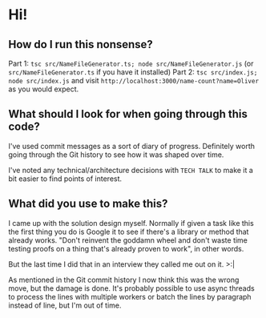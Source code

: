 # Hi!

## How do I run this nonsense?
Part 1: `tsc src/NameFileGenerator.ts; node src/NameFileGenerator.js` (or `src/NameFileGenerator.ts` if you have it installed)
Part 2: `tsc src/index.js; node src/index.js` and visit `http://localhost:3000/name-count?name=Oliver` as you would expect.

## What should I look for when going through this code?
I've used commit messages as a sort of diary of progress. Definitely worth going through the Git history to see how it was shaped over time.

I've noted any technical/architecture decisions with `TECH TALK` to make it a bit easier to find points of interest.

## What did you use to make this?
I came up with the solution design myself. Normally if given a task like this the first thing you do is Google it to see if there's a library or method that already works. "Don't reinvent the goddamn wheel and don't waste time testing proofs on a thing that's already proven to work", in other words.

But the last time I did that in an interview they called me out on it. >:|

As mentioned in the Git commit history I now think this was the wrong move, but the damage is done. It's probably possible to use async threads to process the lines with multiple workers or batch the lines by paragraph instead of line, but I'm out of time.